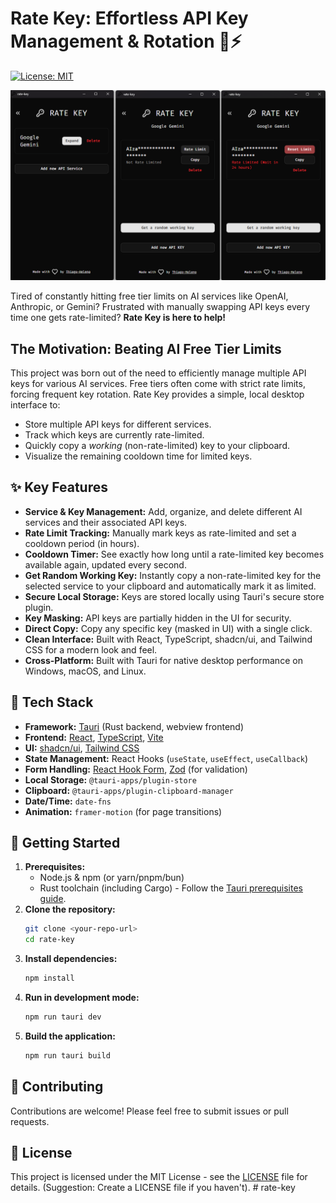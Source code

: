 # Rate Key: Effortless API Key Management & Rotation 🔑⚡

[![License: MIT](https://img.shields.io/badge/License-MIT-yellow.svg)](https://opensource.org/licenses/MIT)

![Rate Key Screenshots](./public/screenshots/app_screenshots.png)

Tired of constantly hitting free tier limits on AI services like OpenAI, Anthropic, or Gemini? Frustrated with manually swapping API keys every time one gets rate-limited? **Rate Key is here to help!**

## The Motivation: Beating AI Free Tier Limits

This project was born out of the need to efficiently manage multiple API keys for various AI services. Free tiers often come with strict rate limits, forcing frequent key rotation. Rate Key provides a simple, local desktop interface to:

- Store multiple API keys for different services.
- Track which keys are currently rate-limited.
- Quickly copy a _working_ (non-rate-limited) key to your clipboard.
- Visualize the remaining cooldown time for limited keys.

## ✨ Key Features

- **Service & Key Management:** Add, organize, and delete different AI services and their associated API keys.
- **Rate Limit Tracking:** Manually mark keys as rate-limited and set a cooldown period (in hours).
- **Cooldown Timer:** See exactly how long until a rate-limited key becomes available again, updated every second.
- **Get Random Working Key:** Instantly copy a non-rate-limited key for the selected service to your clipboard and automatically mark it as limited.
- **Secure Local Storage:** Keys are stored locally using Tauri's secure store plugin.
- **Key Masking:** API keys are partially hidden in the UI for security.
- **Direct Copy:** Copy any specific key (masked in UI) with a single click.
- **Clean Interface:** Built with React, TypeScript, shadcn/ui, and Tailwind CSS for a modern look and feel.
- **Cross-Platform:** Built with Tauri for native desktop performance on Windows, macOS, and Linux.

## 🚀 Tech Stack

- **Framework:** [Tauri](https://tauri.app/) (Rust backend, webview frontend)
- **Frontend:** [React](https://reactjs.org/), [TypeScript](https://www.typescriptlang.org/), [Vite](https://vitejs.dev/)
- **UI:** [shadcn/ui](https://ui.shadcn.com/), [Tailwind CSS](https://tailwindcss.com/)
- **State Management:** React Hooks (`useState`, `useEffect`, `useCallback`)
- **Form Handling:** [React Hook Form](https://react-hook-form.com/), [Zod](https://zod.dev/) (for validation)
- **Local Storage:** `@tauri-apps/plugin-store`
- **Clipboard:** `@tauri-apps/plugin-clipboard-manager`
- **Date/Time:** `date-fns`
- **Animation:** `framer-motion` (for page transitions)

## 🏁 Getting Started

1.  **Prerequisites:**
    - Node.js & npm (or yarn/pnpm/bun)
    - Rust toolchain (including Cargo) - Follow the [Tauri prerequisites guide](https://tauri.app/v1/guides/getting-started/prerequisites).
2.  **Clone the repository:**
    ```bash
    git clone <your-repo-url>
    cd rate-key
    ```
3.  **Install dependencies:**
    ```bash
    npm install
    ```
4.  **Run in development mode:**
    ```bash
    npm run tauri dev
    ```
5.  **Build the application:**
    ```bash
    npm run tauri build
    ```

## 🤝 Contributing

Contributions are welcome! Please feel free to submit issues or pull requests.

## 📄 License

This project is licensed under the MIT License - see the [LICENSE](LICENSE) file for details. (Suggestion: Create a LICENSE file if you haven't).
#   r a t e - k e y 
 
 